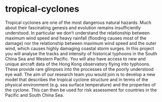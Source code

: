 # tropical-cyclones
Tropical cyclones are one of the most dangerous natural hazards. Much about their fascinating genesis and evolution remains insufficiently understood. In particular we don’t understand the relationship between maximum wind speed and heavy rainfall (flooding causes most of the damage) nor the relationship between maximum wind speed and the outer wind, which causes highly damaging coastal storm surges. In this project you will analyse the tracks and intensity of historical typhoons in the South China Sea and Western Pacific. You will also have access to new and unique aircraft data of the Hong Kong observatory flying into typhoons. These provide rare glimpses into the processes of the poorly understood eye wall. The aim of our research team you would join is to develop a new model that describes the tropical cyclone structure and in terms of the physical environment (e.g. sea surface temperature) and the properties of the cyclone. This can then be used for risk assessment for countries in the Pacific and South China Sea.
